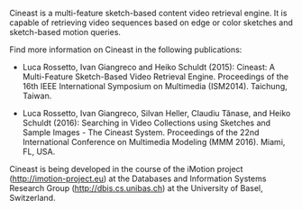 Cineast is a multi-feature sketch-based content video retrieval engine. It is capable of retrieving video sequences based on edge or color sketches and sketch-based motion queries.


Find more information on Cineast in the following publications:

- Luca Rossetto, Ivan Giangreco and Heiko Schuldt (2015): Cineast: A Multi-Feature Sketch-Based Video Retrieval Engine. Proceedings of the 16th IEEE International Symposium on Multimedia (ISM2014). Taichung, Taiwan.

- Luca Rossetto, Ivan Giangreco, Silvan Heller, Claudiu Tănase, and Heiko Schuldt (2016): Searching in Video Collections using Sketches and Sample Images - The Cineast System. Proceedings of the 22nd International Conference on Multimedia Modeling (MMM 2016). Miami, FL, USA.

Cineast is being developed in the course of the iMotion project (http://imotion-project.eu) at the Databases and Information Systems Research Group (http://dbis.cs.unibas.ch) at the University of Basel, Switzerland.